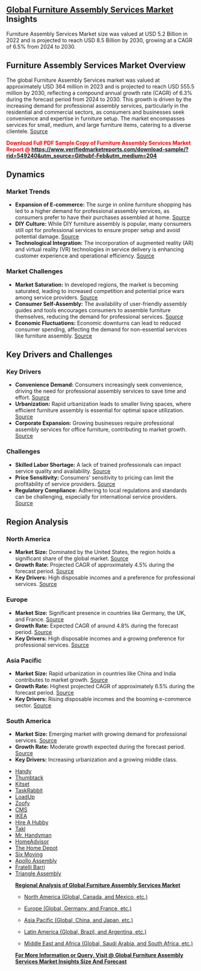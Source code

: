 <h2><a href="https://www.verifiedmarketreports.com/download-sample/?rid=549240&amp;utm_source=Githubf&amp;utm_medium=204" target="_blank">Global Furniture Assembly Services Market</a> Insights</h2><p>Furniture Assembly Services Market size was valued at USD 5.2 Billion in 2022 and is projected to reach USD 8.5 Billion by 2030, growing at a CAGR of 6.5% from 2024 to 2030.</p><p> <h2>Furniture Assembly Services Market Overview</h2> <p>The global Furniture Assembly Services market was valued at approximately USD 364 million in 2023 and is projected to reach USD 555.5 million by 2030, reflecting a compound annual growth rate (CAGR) of 6.3% during the forecast period from 2024 to 2030. This growth is driven by the increasing demand for professional assembly services, particularly in the residential and commercial sectors, as consumers and businesses seek convenience and expertise in furniture setup. The market encompasses services for small, medium, and large furniture items, catering to a diverse clientele. <a href="https://www.orbisresearch.com/reports/index/global-furniture-assembly-services-market-research-report-2024">Source</a></p> <p><strong><p><span class=""><span style="color: #ff0000;"><strong>Download Full PDF Sample Copy of Furniture Assembly Services Market Report</strong> @ </span><a href="https://www.verifiedmarketreports.com/download-sample/?rid=549240&amp;utm_source=Githubf-Feb&amp;utm_medium=204" target="_blank">https://www.verifiedmarketreports.com/download-sample/?rid=549240&amp;utm_source=Githubf-Feb&amp;utm_medium=204</a></span></p></strong></p> <h2>Dynamics</h2> <h3>Market Trends</h3> <ul> <li><strong>Expansion of E-commerce:</strong> The surge in online furniture shopping has led to a higher demand for professional assembly services, as consumers prefer to have their purchases assembled at home. <a href="https://dataintelo.com/report/furniture-assembly-services-market">Source</a></li> <li><strong>DIY Culture:</strong> While DIY furniture assembly is popular, many consumers still opt for professional services to ensure proper setup and avoid potential damage. <a href="https://dataintelo.com/report/furniture-assembly-services-market">Source</a></li> <li><strong>Technological Integration:</strong> The incorporation of augmented reality (AR) and virtual reality (VR) technologies in service delivery is enhancing customer experience and operational efficiency. <a href="https://dataintelo.com/report/furniture-assembly-services-market">Source</a></li> </ul> <h3>Market Challenges</h3> <ul> <li><strong>Market Saturation:</strong> In developed regions, the market is becoming saturated, leading to increased competition and potential price wars among service providers. <a href="https://dataintelo.com/report/furniture-assembly-services-market">Source</a></li> <li><strong>Consumer Self-Assembly:</strong> The availability of user-friendly assembly guides and tools encourages consumers to assemble furniture themselves, reducing the demand for professional services. <a href="https://dataintelo.com/report/furniture-assembly-services-market">Source</a></li> <li><strong>Economic Fluctuations:</strong> Economic downturns can lead to reduced consumer spending, affecting the demand for non-essential services like furniture assembly. <a href="https://dataintelo.com/report/furniture-assembly-services-market">Source</a></li> </ul> <h2>Key Drivers and Challenges</h2> <h3>Key Drivers</h3> <ul> <li><strong>Convenience Demand:</strong> Consumers increasingly seek convenience, driving the need for professional assembly services to save time and effort. <a href="https://dataintelo.com/report/furniture-assembly-services-market">Source</a></li> <li><strong>Urbanization:</strong> Rapid urbanization leads to smaller living spaces, where efficient furniture assembly is essential for optimal space utilization. <a href="https://dataintelo.com/report/furniture-assembly-services-market">Source</a></li> <li><strong>Corporate Expansion:</strong> Growing businesses require professional assembly services for office furniture, contributing to market growth. <a href="https://dataintelo.com/report/furniture-assembly-services-market">Source</a></li> </ul> <h3>Challenges</h3> <ul> <li><strong>Skilled Labor Shortage:</strong> A lack of trained professionals can impact service quality and availability. <a href="https://dataintelo.com/report/furniture-assembly-services-market">Source</a></li> <li><strong>Price Sensitivity:</strong> Consumers' sensitivity to pricing can limit the profitability of service providers. <a href="https://dataintelo.com/report/furniture-assembly-services-market">Source</a></li> <li><strong>Regulatory Compliance:</strong> Adhering to local regulations and standards can be challenging, especially for international service providers. <a href="https://dataintelo.com/report/furniture-assembly-services-market">Source</a></li> </ul> <h2>Region Analysis</h2> <h3>North America</h3> <ul> <li><strong>Market Size:</strong> Dominated by the United States, the region holds a significant share of the global market. <a href="https://dataintelo.com/report/furniture-assembly-services-market">Source</a></li> <li><strong>Growth Rate:</strong> Projected CAGR of approximately 4.5% during the forecast period. <a href="https://dataintelo.com/report/furniture-assembly-services-market">Source</a></li> <li><strong>Key Drivers:</strong> High disposable incomes and a preference for professional services. <a href="https://dataintelo.com/report/furniture-assembly-services-market">Source</a></li> </ul> <h3>Europe</h3> <ul> <li><strong>Market Size:</strong> Significant presence in countries like Germany, the UK, and France. <a href="https://dataintelo.com/report/furniture-assembly-services-market">Source</a></li> <li><strong>Growth Rate:</strong> Expected CAGR of around 4.8% during the forecast period. <a href="https://dataintelo.com/report/furniture-assembly-services-market">Source</a></li> <li><strong>Key Drivers:</strong> High disposable incomes and a growing preference for professional services. <a href="https://dataintelo.com/report/furniture-assembly-services-market">Source</a></li> </ul> <h3>Asia Pacific</h3> <ul> <li><strong>Market Size:</strong> Rapid urbanization in countries like China and India contributes to market growth. <a href="https://dataintelo.com/report/furniture-assembly-services-market">Source</a></li> <li><strong>Growth Rate:</strong> Highest projected CAGR of approximately 6.5% during the forecast period. <a href="https://dataintelo.com/report/furniture-assembly-services-market">Source</a></li> <li><strong>Key Drivers:</strong> Rising disposable incomes and the booming e-commerce sector. <a href="https://dataintelo.com/report/furniture-assembly-services-market">Source</a></li> </ul> <h3>South America</h3> <ul> <li><strong>Market Size:</strong> Emerging market with growing demand for professional services. <a href="https://dataintelo.com/report/furniture-assembly-services-market">Source</a></li> <li><strong>Growth Rate:</strong> Moderate growth expected during the forecast period. <a href="https://dataintelo.com/report/furniture-assembly-services-market">Source</a></li> <li><strong>Key Drivers:</strong> Increasing urbanization and a growing middle class. <a href="https://dataint</p><p><strong>Top Global Furniture Assembly Services Market Companies</strong></p><div data-test-id=""><p><li>Handy</li><li> Thumbtack</li><li> Kitset</li><li> TaskRabbit</li><li> LoadUp</li><li> Zoofy</li><li> CMS</li><li> IKEA</li><li> Hire A Hubby</li><li> Takl</li><li> Mr. Handyman</li><li> HomeAdvisor</li><li> The Home Depot</li><li> Six Moving</li><li> Apollo Assembly</li><li> Fratelli Barri</li><li> Triangle Assembly</li></p><div><strong>Regional Analysis of&nbsp;Global Furniture Assembly Services Market</strong></div><ul><li dir="ltr"><p dir="ltr">North America&nbsp;(Global, Canada, and Mexico, etc.)</p></li><li dir="ltr"><p dir="ltr">Europe (Global, Germany, and France, etc.)</p></li><li dir="ltr"><p dir="ltr">Asia Pacific&nbsp;(Global, China, and Japan, etc.)</p></li><li dir="ltr"><p dir="ltr">Latin America&nbsp;(Global, Brazil, and Argentina, etc.)</p></li><li dir="ltr">Middle East and Africa&nbsp;(Global, Saudi Arabia, and South Africa, etc.)</li></ul><p><strong>For More Information or Query, Visit @&nbsp;</strong><strong><a href="https://www.verifiedmarketreports.com/product/furniture-assembly-services-market/?utm_source=Githubf&amp;utm_medium=204" target="_blank">Global Furniture Assembly Services Market Insights Size And Forecast</a></strong></p></div>
